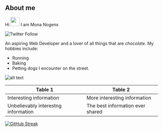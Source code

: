 ## About me
Hi <img src ="https://raw.githubusercontent.com/MartinHeinz/MartinHeinz/master/wave.gif" width="30px">
I am Mona Nogens

![Twitter Follow](https://img.shields.io/twitter/follow/MonaNogens?style=social) 

An aspiring Web Developer and a lover of all things that are _chocolate_. My hobbies include:
- Running
- Baking 
- Petting dogs I encounter on the street. 

![alt text](https://vitapet.com/media/sz1czkya/benefits-of-getting-a-puppy-900x600.jpg)

| Table 1 | Table 2 |
| ------------- | ------------- |
| Interesting information | More interesting information  |
| Unbelievably interestng information  | The best information ever shared  |


[![GitHub Streak](https://streak-stats.demolab.com?user=Mona904&theme=maroongold&date_format=j%20M%5B%20Y%5D)](https://git.io/streak-stats)
